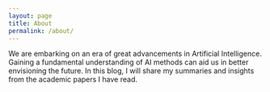 ```yaml
---
layout: page
title: About
permalink: /about/
---
```


  We are embarking on an era of great advancements in Artificial Intelligence. 
  Gaining a fundamental understanding of AI methods can aid us in better envisioning the future. 
  In this blog, I will share my summaries and insights from the academic papers I have read.
